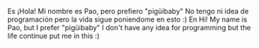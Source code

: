 Es ¡Hola! Mi nombre es Pao, pero prefiero "pigüibaby" No tengo ni idea de programación pero la vida sigue poniendome en esto :)
En Hi! My name is Pao, but I prefer "pigüibaby" I don't have any idea for programming but the life continue put me in this :) 
